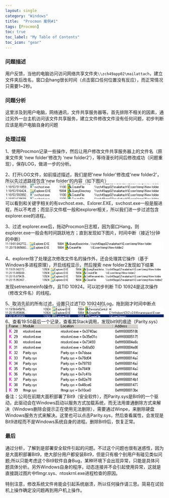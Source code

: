 ```yaml
---
layout: single
category: "Windows"
title:  "Procmon 案例#1"
tags: [Procmon]
toc: true
toc_label: "My Table of Contents"
toc_icon: "gear"
---
```


### 问题描述
用户反馈，当他的电脑访问访问网络共享文件夹`\\zch49app02\mailattach`，建立文件夹后改名，窗口会hang很长时间（点击窗口任何位置没有反应），而正常情况只需要1~2秒。

### 问题分析
这里涉及到用户电脑，网络通讯，文件共享服务器等。首先排除不相关的因素，通过另外一台主机访问该文件共享服务，建立文件修改文件没有任何问题，初步判断应该是用户电脑自身的问题

### 处理过程
1、使用Procmon记录一些操作，然后让用户修改文件共享服务器上的文件名（原来文件夹 ‘new folder’修改为 ‘new folder2’），等待漫长时间后修改成功（问题重现），保存LOG，做进一步的分析。

2、打开LOG文件，如前描述描述，我们是把'new folder'修改成'new folder2'，所以先过滤路径包含'new folder‘的内容（如下图片）
![](/images/procmon-case1-01.png)  
可以看到和关键字相关的有svchost.exe、Exlorer.EXE，svchost.exe一般是服进程，所以不考虑；而显示文件框一般和explorer相关，所以我们进一步过滤包含 explorer.exe的进程。

3、过滤 explorer.exe后，拖动Procmon日志框，因为窗口Hang，则explorer.exe一般会有时间跳跃地方；直到发现如下图片，时间中断（接近1分钟的中断）
![](/images/procmon-case1-02.png)  

4、explorer除了处理这次修改文件名的操作外，还会处理其它操作（基于Windows多进程原理），开启线程显示，然后搜索 new folder2发现如下结果
![](/images/procmon-case1-03.png)  
发现setrenameinfo操作，且TID 10924。可以初步判断 TID 10924是这次操作（修改文件名）的线程。

5、取消先前的所有过滤，设置只过滤TID 10924的Log，拖到刚才时间中断点
![](/images/procmon-case1-04.png)
6、查看19:50最后一个记录，查看其Stack调用，发现bit9的痕迹（Parity.sys）  
![](/images/procmon-case1-05.png)  
备注：公司在前期大面积部署了Bit9（安全软件），而Parity.sys是Bit9的一个驱动，此驱动会在Windows启动以服务方式加载系统，而无法用普通删除方式来解决（Windows删除会提示正在使用无法删除），需要通过Winpe，来删除硬盘Windows服务方式来解决。这里也可以点击Parity.sys，然后查看属性，会发现是Bit9进程而不是Windows系统自身的进程。删除Bit9后，恢复正常。

### 最后
通过分析，了解到是部署安全软件引起的问题。不过这个问题也很有迷惑性，因为是大面积部署Bit9，绝大部分用户都安装Bit9，但是只有极个别用户有碰见类似问题;所以只能考虑这个Bit9软件自身Bug，某种环境下会出现异常，只能是具体问题具体分析。另外Windows自身的程序，动态连接并不会引起使用异常，这就是直接跳过图片中flmgr.sys、ntoskrnl.exe进程检查的原因。

特别注意，修改系统文件肯能会引起系统崩溃，所以任何操作请三思。简易在试验机上操作确定没问题再到用户机上操作。

